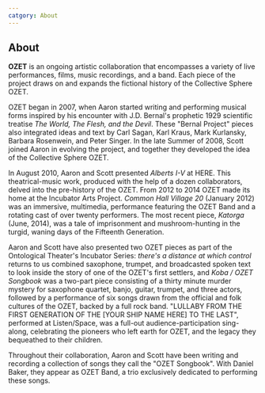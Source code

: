 ```yaml
---
catgory: About
---
```


## About

**OZET** is an ongoing artistic collaboration that encompasses a variety of live performances, films, music recordings, and a band. Each piece of the project draws on and expands the fictional history of the Collective Sphere OZET.

OZET began in 2007, when Aaron started writing and performing musical forms inspired by his encounter with J.D. Bernal's prophetic 1929 scientific treatise *The World, The Flesh, and the Devil*. These "Bernal Project" pieces also integrated ideas and text by Carl Sagan, Karl Kraus, Mark Kurlansky, Barbara Rosenwein, and Peter Singer. In the late Summer of 2008, Scott joined Aaron in evolving the project, and together they developed the idea of the Collective Sphere OZET.

In August 2010, Aaron and Scott presented *Alberts I-V* at HERE. This theatrical-music work, produced with the help of a dozen collaborators, delved into the pre-history of the OZET. From 2012 to 2014 OZET made its home at the Incubator Arts Project. *Common Hall Village 20* (January 2012) was an immersive, multimedia, performance featuring the OZET Band and a rotating cast of over twenty performers. The most recent piece, *Katorga* (June, 2014), was a tale of imprisonment and mushroom-hunting in the turgid, waning days of the Fifteenth Generation.

Aaron and Scott have also presented two OZET pieces as part of the Ontological Theater's Incubator Series: *there's a distance at which control* returns to us combined saxophone, trumpet, and broadcasted spoken text to look inside the story of one of the OZET's first settlers, and *Koba / OZET Songbook* was a two-part piece consisting of a thirty minute murder mystery for saxophone quartet, banjo, guitar, trumpet, and three actors, followed by a performance of six songs drawn from the official and folk cultures of the OZET, backed by a full rock band. "LULLABY FROM THE FIRST GENERATION OF THE [YOUR SHIP NAME HERE] TO THE LAST", performed at Listen/Space, was a full-out audience-participation sing-along, celebrating the pioneers who left earth for OZET, and the legacy they bequeathed to their children.

Throughout their collaboration, Aaron and Scott have been writing and recording a collection of songs they call the "OZET Songbook". With Daniel Baker, they appear as OZET Band, a trio exclusively dedicated to performing these songs.
